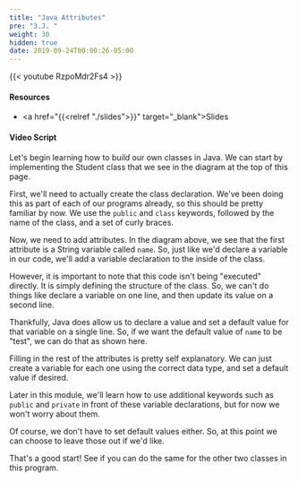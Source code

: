 ```yaml
---
title: "Java Attributes"
pre: "3.J. "
weight: 30
hidden: true
date: 2019-09-24T00:00:26-05:00
---
```


{{< youtube RzpoMdr2Fs4 >}}

#### Resources

* <a href="{{<relref "./slides">}}" target="_blank">Slides</a>

#### Video Script

Let's begin learning how to build our own classes in Java. We can start by implementing the Student class that we see in the diagram at the top of this page.

First, we'll need to actually create the class declaration. We've been doing this as part of each of our programs already, so this should be pretty familiar by now. We use the `public` and `class` keywords, followed by the name of the class, and a set of curly braces.

Now, we need to add attributes. In the diagram above, we see that the first attribute is a String variable called `name`. So, just like we'd declare a variable in our code, we'll add a variable declaration to the inside of the class.

However, it is important to note that this code isn't being "executed" directly. It is simply defining the structure of the class. So, we can't do things like declare a variable on one line, and then update its value on a second line.

Thankfully, Java does allow us to declare a value and set a default value for that variable on a single line. So, if we want the default value of `name` to be "test", we can do that as shown here.

Filling in the rest of the attributes is pretty self explanatory. We can just create a variable for each one using the correct data type, and set a default value if desired.

Later in this module, we'll learn how to use additional keywords such as `public` and `private` in front of these variable declarations, but for now we won't worry about them.

Of course, we don't have to set default values either. So, at this point we can choose to leave those out if we'd like.

That's a good start! See if you can do the same for the other two classes in this program.
